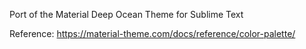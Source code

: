 Port of the Material Deep Ocean Theme for Sublime Text

Reference:
https://material-theme.com/docs/reference/color-palette/
